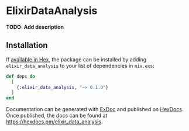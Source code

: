 # ElixirDataAnalysis

**TODO: Add description**

## Installation

If [available in Hex](https://hex.pm/docs/publish), the package can be installed
by adding `elixir_data_analysis` to your list of dependencies in `mix.exs`:

```elixir
def deps do
  [
    {:elixir_data_analysis, "~> 0.1.0"}
  ]
end
```

Documentation can be generated with [ExDoc](https://github.com/elixir-lang/ex_doc)
and published on [HexDocs](https://hexdocs.pm). Once published, the docs can
be found at <https://hexdocs.pm/elixir_data_analysis>.

